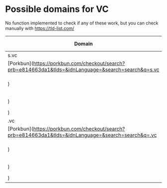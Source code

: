# Possible domains for VC

No function implemented to check if any of these work, but you can check manually with https://tld-list.com/

| Domain | Porkbun | NameCheap | Google Domains |
|---|---|---|---|
| s.vc | [Porkbun](https://porkbun.com/checkout/search?prb=e814663da1&tlds=&idnLanguage=&search=search&q=s.vc) | [Namecheap](https://www.namecheap.com/domains/registration/results/?domain=s.vc) | [Google](https://domains.google.com/registrar/search?searchTerm=s.vc) |
| .vc | [Porkbun](https://porkbun.com/checkout/search?prb=e814663da1&tlds=&idnLanguage=&search=search&q=.vc) | [Namecheap](https://www.namecheap.com/domains/registration/results/?domain=.vc) | [Google](https://domains.google.com/registrar/search?searchTerm=.vc) |
